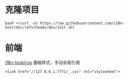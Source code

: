 # 克隆项目

```
bash <(curl -sS https://raw.githubusercontent.com/i18n-host/doc/refs/heads/dev/init.sh)
```

# 前端

[i18n-host/css](https://github.com/i18n-host/css) 基础样式，手动全局引用

```
<link href="//127.0.0.1:7771/_.css" rel="stylesheet">
```
